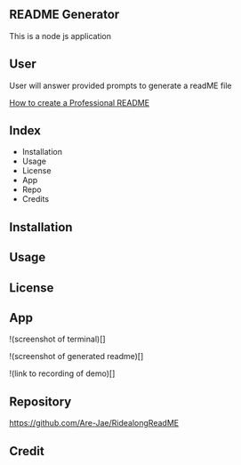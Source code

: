 ##  README Generator 
This is a node js application


## User
User will answer provided prompts to generate a readME file  

[How to create a Professional README](https://coding-boot-camp.github.io/full-stack/github/professional-readme-guide)

## Index 

- Installation 
- Usage 
- License
- App
- Repo
- Credits 

## Installation 


## Usage 


## License 

## App 

!(screenshot of terminal)[]

!(screenshot of generated readme)[]

!(link to recording of demo)[]

## Repository

https://github.com/Are-Jae/RidealongReadME


## Credit 